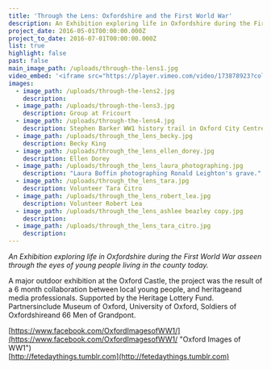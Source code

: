 ```yaml
---
title: 'Through the Lens: Oxfordshire and the First World War'
description: An Exhibition exploring life in Oxfordshire during the First World War as seen through the eyes of young people living in the county today.
project_date: 2016-05-01T00:00:00.000Z
project_to_date: 2016-07-01T00:00:00.000Z
list: true
highlight: false
past: false
main_image_path: /uploads/through-the-lens1.jpg
video_embed: '<iframe src="https://player.vimeo.com/video/173878923?color=279b99" width="640" height="360" frameborder="0" webkitallowfullscreen mozallowfullscreen allowfullscreen></iframe> <p><a href="https://vimeo.com/173878923">Through the Lens</a> from <a href="https://vimeo.com/feteday">Fete Day</a> on <a href="https://vimeo.com">Vimeo</a>.</p>'
images:
  - image_path: /uploads/through-the-lens2.jpg
    description:
  - image_path: /uploads/through-the-lens3.jpg
    description: Group at Fricourt
  - image_path: /uploads/through-the-lens4.jpg
    description: Stephen Barker WW1 history trail in Oxford City Centre
  - image_path: /uploads/through_the_lens_becky.jpg
    description: Becky King
  - image_path: /uploads/through_the_lens_ellen_dorey.jpg
    description: Ellen Dorey
  - image_path: /uploads/through_the_lens_laura_photographing.jpg
    description: "Laura Boffin photographing Ronald Leighton's grave."
  - image_path: /uploads/through_the_lens_tara.jpg
    description: Volunteer Tara Citro
  - image_path: /uploads/through_the_lens_robert_lea.jpg
    description: Volunteer Robert Lea
  - image_path: /uploads/through_the_lens_ashlee beazley copy.jpg
    description:
  - image_path: /uploads/through_the_lens_tara_citro.jpg
    description:
---
```



*An Exhibition exploring life in Oxfordshire during the First World War asseen through the eyes of young people living in the county today.*

A major outdoor exhibition at the Oxford Castle, the project was the result of a 6 month collaboration between local young people, and heritageand media professionals. Supported by the Heritage Lottery Fund. Partnersinclude Museum of Oxford, University of Oxford, Soldiers of Oxfordshireand 66 Men of Grandpont.

[https://www.facebook.com/OxfordImagesofWW1/](https://www.facebook.com/OxfordImagesofWW1/ "Oxford Images of WW1")
<br>[http://fetedaythings.tumblr.com](http://fetedaythings.tumblr.com)